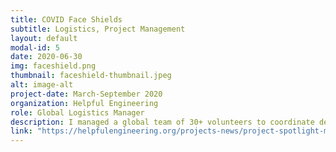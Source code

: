```yaml
---
title: COVID Face Shields
subtitle: Logistics, Project Management
layout: default
modal-id: 5
date: 2020-06-30
img: faceshield.png
thumbnail: faceshield-thumbnail.jpeg
alt: image-alt
project-date: March-September 2020
organization: Helpful Engineering
role: Global Logistics Manager
description: I managed a global team of 30+ volunteers to coordinate delivery of over 2000 pounds of plastic feedstock and 100k+ face shields between manufacturers, makerspaces, and hospitals within the NYC area and in Liberia, India, and Europe, providing critical PPE to frontline workers during the COVID-19 pandemic. To organize the effort, I processed data using R from 5000 makerspaces and independent volunteers to create a database of available fabrication tools for rapid mobilization of distributed PPE production.
link: "https://helpfulengineering.org/projects-news/project-spotlight-manufacturer-database/"
---
```

